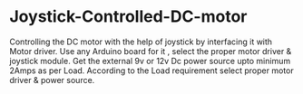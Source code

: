 # Joystick-Controlled-DC-motor
Controlling the DC motor with the help of joystick by interfacing it with Motor driver. 
Use any Arduino board for it , select the proper motor driver & joystick module.
Get the external 9v or 12v Dc power source upto minimum 2Amps as per Load.
According to the Load requirement select proper motor driver & power source.
